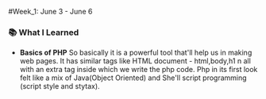#Week_1: June 3 - June 6


### 📚 What I Learned
- **Basics of PHP**
So basically it is a powerful tool that'll help us in making web pages.
It has similar tags like HTML document - html,body,h1 n all with an extra <php></php> tag inside which we write the php code.
Php in its first look felt like a mix of Java(Object Oriented) and She'll script programming (script style and stytax).
